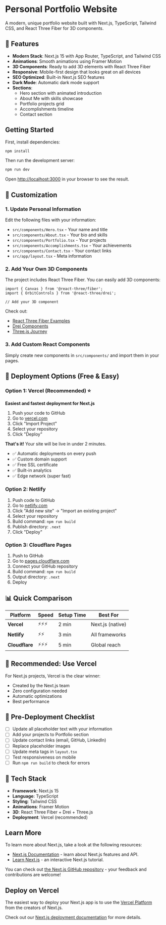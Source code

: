 # Personal Portfolio Website

A modern, unique portfolio website built with Next.js, TypeScript, Tailwind CSS, and React Three Fiber for 3D components.

## 🚀 Features

- **Modern Stack**: Next.js 15 with App Router, TypeScript, and Tailwind CSS
- **Animations**: Smooth animations using Framer Motion
- **3D Components**: Ready to add 3D elements with React Three Fiber
- **Responsive**: Mobile-first design that looks great on all devices
- **SEO Optimized**: Built-in Next.js SEO features
- **Dark Mode**: Automatic dark mode support
- **Sections**:
  - Hero section with animated introduction
  - About Me with skills showcase
  - Portfolio projects grid
  - Accomplishments timeline
  - Contact section

## Getting Started

First, install dependencies:

```bash
npm install
```

Then run the development server:

```bash
npm run dev
```

Open [http://localhost:3000](http://localhost:3000) in your browser to see the result.

## 🎨 Customization

### 1. Update Personal Information

Edit the following files with your information:

- `src/components/Hero.tsx` - Your name and title
- `src/components/About.tsx` - Your bio and skills
- `src/components/Portfolio.tsx` - Your projects
- `src/components/Accomplishments.tsx` - Your achievements
- `src/components/Contact.tsx` - Your contact links
- `src/app/layout.tsx` - Meta information

### 2. Add Your Own 3D Components

The project includes React Three Fiber. You can easily add 3D components:

```tsx
import { Canvas } from '@react-three/fiber';
import { OrbitControls } from '@react-three/drei';

// Add your 3D component
```

Check out:
- [React Three Fiber Examples](https://docs.pmnd.rs/react-three-fiber/getting-started/examples)
- [Drei Components](https://github.com/pmndrs/drei)
- [Three.js Journey](https://threejs-journey.com/)

### 3. Add Custom React Components

Simply create new components in `src/components/` and import them in your pages.

## 🚀 Deployment Options (Free & Easy)

### Option 1: Vercel (Recommended) ⭐

**Easiest and fastest deployment for Next.js**

1. Push your code to GitHub
2. Go to [vercel.com](https://vercel.com)
3. Click "Import Project"
4. Select your repository
5. Click "Deploy"

**That's it!** Your site will be live in under 2 minutes.

- ✅ Automatic deployments on every push
- ✅ Custom domain support
- ✅ Free SSL certificate
- ✅ Built-in analytics
- ✅ Edge network (super fast)

### Option 2: Netlify

1. Push code to GitHub
2. Go to [netlify.com](https://netlify.com)
3. Click "Add new site" → "Import an existing project"
4. Select your repository
5. Build command: `npm run build`
6. Publish directory: `.next`
7. Click "Deploy"

### Option 3: Cloudflare Pages

1. Push to GitHub
2. Go to [pages.cloudflare.com](https://pages.cloudflare.com)
3. Connect your GitHub repository
4. Build command: `npm run build`
5. Output directory: `.next`
6. Deploy

## 📊 Quick Comparison

| Platform | Speed | Setup Time | Best For |
|----------|-------|------------|----------|
| **Vercel** | ⚡⚡⚡ | 2 min | Next.js (native) |
| **Netlify** | ⚡⚡ | 3 min | All frameworks |
| **Cloudflare** | ⚡⚡⚡ | 5 min | Global reach |

## 🎯 Recommended: Use Vercel

For Next.js projects, Vercel is the clear winner:
- Created by the Next.js team
- Zero configuration needed
- Automatic optimizations
- Best performance

## 📝 Pre-Deployment Checklist

- [ ] Update all placeholder text with your information
- [ ] Add your projects to Portfolio section
- [ ] Update contact links (email, GitHub, LinkedIn)
- [ ] Replace placeholder images
- [ ] Update meta tags in `layout.tsx`
- [ ] Test responsiveness on mobile
- [ ] Run `npm run build` to check for errors

## 🔧 Tech Stack

- **Framework**: Next.js 15
- **Language**: TypeScript
- **Styling**: Tailwind CSS
- **Animations**: Framer Motion
- **3D**: React Three Fiber + Drei + Three.js
- **Deployment**: Vercel (recommended)

## Learn More

To learn more about Next.js, take a look at the following resources:

- [Next.js Documentation](https://nextjs.org/docs) - learn about Next.js features and API.
- [Learn Next.js](https://nextjs.org/learn) - an interactive Next.js tutorial.

You can check out [the Next.js GitHub repository](https://github.com/vercel/next.js) - your feedback and contributions are welcome!

## Deploy on Vercel

The easiest way to deploy your Next.js app is to use the [Vercel Platform](https://vercel.com/new?utm_medium=default-template&filter=next.js&utm_source=create-next-app&utm_campaign=create-next-app-readme) from the creators of Next.js.

Check out our [Next.js deployment documentation](https://nextjs.org/docs/app/building-your-application/deploying) for more details.
